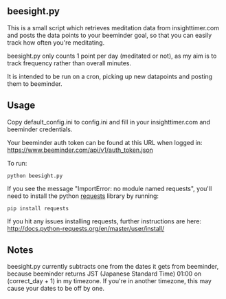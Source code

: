 beesight.py
-------------
This is a small script which retrieves meditation data from insighttimer.com and posts the data points to your beeminder goal, so that you can easily track how often you're meditating.

beesight.py only counts 1 point per day (meditated or not), as my aim is to track frequency rather than overall minutes.

It is intended to be run on a cron, picking up new datapoints and posting them to beeminder.

Usage
---------

Copy default_config.ini to config.ini and fill in your insighttimer.com and beeminder credentials.

Your beeminder auth token can be found at this URL when logged in:
https://www.beeminder.com/api/v1/auth_token.json

To run:
```
python beesight.py
```

If you see the message "ImportError: no module named requests", you'll need to install the python [requests](http://docs.python-requests.org/en/master/) library by running:
```
pip install requests
```
If you hit any issues installing requests, further instructions are here:
http://docs.python-requests.org/en/master/user/install/

Notes
------
beesight.py currently subtracts one from the dates it gets from beeminder,
because beeminder returns JST (Japanese Standard Time) 01:00 on (correct_day + 1)
in my timezone. If you're in another timezone, this may cause your dates
to be off by one. 

